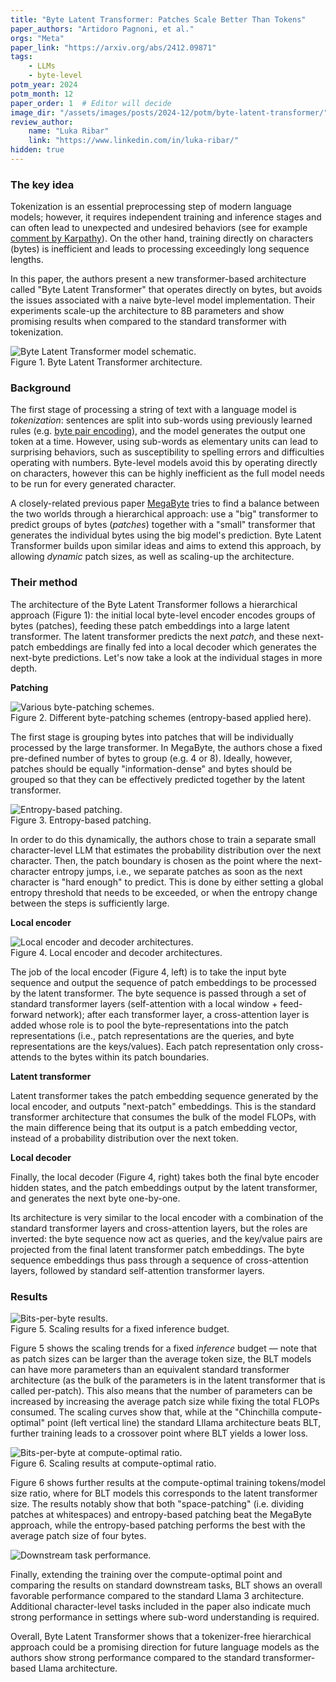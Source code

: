 ```yaml
---
title: "Byte Latent Transformer: Patches Scale Better Than Tokens"
paper_authors: "Artidoro Pagnoni, et al."
orgs: "Meta"
paper_link: "https://arxiv.org/abs/2412.09871"
tags:
    - LLMs
    - byte-level
potm_year: 2024
potm_month: 12
paper_order: 1  # Editor will decide
image_dir: "/assets/images/posts/2024-12/potm/byte-latent-transformer/"
review_author:
    name: "Luka Ribar"
    link: "https://www.linkedin.com/in/luka-ribar/"
hidden: true
---
```


### The key idea

Tokenization is an essential preprocessing step of modern language models; however, it requires independent training and inference stages and can often lead to unexpected and undesired behaviors (see for example [comment by Karpathy](https://x.com/karpathy/status/1657949234535211009)). On the other hand, training directly on characters (bytes) is inefficient and leads to processing exceedingly long sequence lengths.

In this paper, the authors present a new transformer-based architecture called "Byte Latent Transformer" that operates directly on bytes, but avoids the issues associated with a naive byte-level model implementation. Their experiments scale-up the architecture to 8B parameters and show promising results when compared to the standard transformer with tokenization.

<img src="{{ page.image_dir | append: 'fig-schematic.png' | relative_url }}" class="constrained_img_large" alt="Byte Latent Transformer model schematic.">
<figcaption>Figure 1. Byte Latent Transformer architecture.</figcaption>

### Background

The first stage of processing a string of text with a language model is *tokenization*: sentences are split into sub-words using previously learned rules (e.g. [byte pair encoding](https://en.wikipedia.org/wiki/Byte_pair_encoding)), and the model generates the output one token at a time. However, using sub-words as elementary units can lead to surprising behaviors, such as susceptibility to spelling errors and difficulties operating with numbers. Byte-level models avoid this by operating directly on characters, however this can be highly inefficient as the full model needs to be run for every generated character.

A closely-related previous paper [MegaByte](https://arxiv.org/abs/2305.07185) tries to find a balance between the two worlds through a hierarchical approach: use a "big" transformer to predict groups of bytes (*patches*) together with a "small" transformer that generates the individual bytes using the big model's prediction. Byte Latent Transformer builds upon similar ideas and aims to extend this approach, by allowing *dynamic* patch sizes, as well as scaling-up the architecture.

### Their method

The architecture of the Byte Latent Transformer follows a hierarchical approach (Figure 1): the initial local byte-level encoder encodes groups of bytes (patches), feeding these patch embeddings into a large latent transformer. The latent transformer predicts the next *patch*, and these next-patch embeddings are finally fed into a local decoder which generates the next-byte predictions. Let's now take a look at the individual stages in more depth.

**Patching**

<img src="{{ page.image_dir | append: 'fig-patching.png' | relative_url }}" alt="Various byte-patching schemes.">
<figcaption>Figure 2. Different byte-patching schemes (entropy-based applied here).</figcaption>

The first stage is grouping bytes into patches that will be individually processed by the large transformer. In MegaByte, the authors chose a fixed pre-defined number of bytes to group (e.g. 4 or 8). Ideally, however, patches should be equally "information-dense" and bytes should be grouped so that they can be effectively predicted together by the latent transformer.

<img src="{{ page.image_dir | append: 'fig-entropy-patching.png' | relative_url }}" alt="Entropy-based patching.">
<figcaption>Figure 3. Entropy-based patching.</figcaption>

In order to do this dynamically, the authors chose to train a separate small character-level LLM that estimates the probability distribution over the next character. Then, the patch boundary is chosen as the point where the next-character entropy jumps, i.e., we separate patches as soon as the next character is "hard enough" to predict. This is done by either setting a global entropy threshold that needs to be exceeded, or when the entropy change between the steps is sufficiently large.

**Local encoder**

<img src="{{ page.image_dir | append: 'fig-encoder-decoder.png' | relative_url }}" alt="Local encoder and decoder architectures.">
<figcaption>Figure 4. Local encoder and decoder architectures.</figcaption>

The job of the local encoder (Figure 4, left) is to take the input byte sequence and output the sequence of patch embeddings to be processed by the latent transformer. The byte sequence is passed through a set of standard transformer layers (self-attention with a local window + feed-forward network); after each transformer layer, a cross-attention layer is added whose role is to pool the byte-representations into the patch representations (i.e., patch representations are the queries, and byte representations are the keys/values). Each patch representation only cross-attends to the bytes within its patch boundaries.

**Latent transformer**

Latent transformer takes the patch embedding sequence generated by the local encoder, and outputs "next-patch" embeddings. This is the standard transformer architecture that consumes the bulk of the model FLOPs, with the main difference being that its output is a patch embedding vector, instead of a probability distribution over the next token.

**Local decoder**

Finally, the local decoder (Figure 4, right) takes both the final byte encoder hidden states, and the patch embeddings output by the latent transformer, and generates the next byte one-by-one.

Its architecture is very similar to the local encoder with a combination of the standard transformer layers and cross-attention layers, but the roles are inverted: the byte sequence now act as queries, and the key/value pairs are projected from the final latent transformer patch embeddings. The byte sequence embeddings thus pass through a sequence of cross-attention layers, followed by standard self-attention transformer layers.

### Results

<img src="{{ page.image_dir | append: 'fig-bpb.png' | relative_url }}" alt="Bits-per-byte results.">
<figcaption>Figure 5. Scaling results for a fixed inference budget.</figcaption>

Figure 5 shows the scaling trends for a fixed *inference* budget — note that as patch sizes can be larger than the average token size, the BLT models can have more parameters than an equivalent standard transformer architecture (as the bulk of the parameters is in the latent transformer that is called per-patch). This also means that the number of parameters can be increased by increasing the average patch size while fixing the total FLOPs consumed. The scaling curves show that, while at the "Chinchilla compute-optimal" point (left vertical line) the standard Lllama architecture beats BLT, further training leads to a crossover point where BLT yields a lower loss.

<img src="{{ page.image_dir | append: 'fig-bpb-compute-optimal.png' | relative_url }}" alt="Bits-per-byte at compute-optimal ratio.">
<figcaption>Figure 6. Scaling results at compute-optimal ratio.</figcaption>

Figure 6 shows further results at the compute-optimal training tokens/model size ratio, where for BLT models this corresponds to the latent transformer size. The results notably show that both "space-patching" (i.e. dividing patches at whitespaces) and entropy-based patching beat the MegaByte approach, while the entropy-based patching performs the best with the average patch size of four bytes.

<img src="{{ page.image_dir | append: 'fig-downstream.png' | relative_url }}" class="constrained_img_small" alt="Downstream task performance.">

Finally, extending the training over the compute-optimal point and comparing the results on standard downstream tasks, BLT shows an overall favorable performance compared to the standard Llama 3 architecture. Additional character-level tasks included in the paper also indicate much strong performance in settings where sub-word understanding is required.

Overall, Byte Latent Transformer shows that a tokenizer-free hierarchical approach could be a promising direction for future language models as the authors show strong performance compared to the standard transformer-based Llama architecture.

